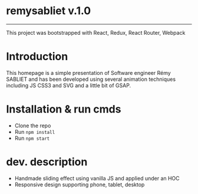 # remysabliet v.1.0
---
This project was bootstrapped with React, Redux, React Router, Webpack

# Introduction
This homepage is a simple presentation of Software engineer Rémy SABLIET and has been developed using 
several animation techniques including JS CSS3 and SVG and a little bit of GSAP.

# Installation & run cmds
- Clone the repo
- Run `npm install`
- Run `npm start`

# dev. description
- Handmade sliding effect using vanilla JS and applied under an HOC
- Responsive design supporting phone, tablet, desktop
